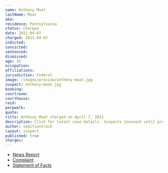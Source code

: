 ```yaml
---
name: Anthony Moat
lastName: Moat
aka:
residence: Pennsylvania
status: Charged
date: 2021-04-07
charged: 2021-04-07
indicted:
convicted: 
sentenced: 
dismissed: 
age: 35
occupation:
affiliations:
jurisdiction: Federal
image: /images/preview/anthony-moat.jpg
suspect: anthony-moat.jpg
booking:
courtroom:
courthouse:
raid:
perpwalk:
quote:
title: Anthony Moat charged on April 7, 2021
description: Click for latest case details. Suspects innocent until proven guilty.
author: seditiontrack
layout: suspect
published: true
charges:
---
```

- [News Report](https://lawandcrime.com/u-s-capitol-siege/prosecutors-file-charges-against-man-who-called-the-fbi-to-say-he-was-there-on-jan-6/)
- [Complaint](https://www.justice.gov/usao-dc/case-multi-defendant/file/1385896/download)
- [Statement of Facts](https://www.justice.gov/usao-dc/case-multi-defendant/file/1385901/download)
